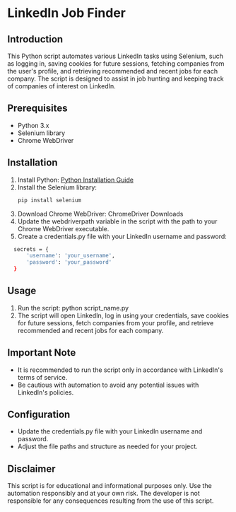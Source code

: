 # LinkedIn Job Finder

## Introduction
This Python script automates various LinkedIn tasks using Selenium, such as logging in, saving cookies for future sessions, fetching companies from the user's profile, and retrieving recommended and recent jobs for each company. The script is designed to assist in job hunting and keeping track of companies of interest on LinkedIn.

## Prerequisites
- Python 3.x
- Selenium library
- Chrome WebDriver

## Installation
1. Install Python: [Python Installation Guide](https://www.python.org/downloads/)
2. Install the Selenium library:
   ```bash
   pip install selenium
   ```
3. Download Chrome WebDriver: ChromeDriver Downloads
4. Update the webdriverpath variable in the script with the path to your Chrome WebDriver executable.
5. Create a credentials.py file with your LinkedIn username and password:
```bash
  secrets = {
      'username': 'your_username',
      'password': 'your_password'
  }
```
## Usage
1. Run the script: python script_name.py
2. The script will open LinkedIn, log in using your credentials, save cookies for future sessions, fetch companies from your profile, and retrieve recommended and recent jobs for each company.

## Important Note
- It is recommended to run the script only in accordance with LinkedIn's terms of service.
- Be cautious with automation to avoid any potential issues with LinkedIn's policies.
## Configuration
- Update the credentials.py file with your LinkedIn username and password.
- Adjust the file paths and structure as needed for your project.
## Disclaimer
This script is for educational and informational purposes only. Use the automation responsibly and at your own risk. The developer is not responsible for any consequences resulting from the use of this script.

